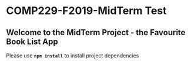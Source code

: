 # COMP229-F2019-MidTerm Test

## Welcome to the MidTerm Project - the Favourite Book List App

Please use **`npm install`** to install project dependencies

